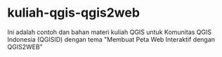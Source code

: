 # kuliah-qgis-qgis2web
Ini adalah contoh dan bahan materi kuliah QGIS untuk Komunitas QGIS Indonesia (QGISID) dengan tema "Membuat Peta Web Interaktif dengan QGIS2WEB" 
